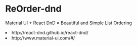 # ReOrder-dnd
Material UI + React DnD =  Beautiful and Simple List Ordering
<li>http://react-dnd.github.io/react-dnd/
<li>http://www.material-ui.com/#/
